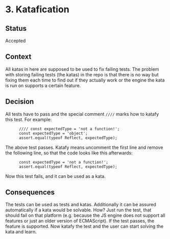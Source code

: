 # 3. Katafication

## Status

Accepted

## Context

All katas in here are supposed to be used to fix failing tests.
The problem with storing failing tests (the katas) in the repo is that there is no
way but fixing them each time to find out if they actually work or the engine
the kata is run on supports a certain feature.

## Decision

All tests have to pass and the special comment `////` marks how to katafy
this test.
For example:
```
      //// const expectedType = 'not a function!';
      const expectedType = 'object';
      assert.equal(typeof Reflect, expectedType);
```
The above test passes. Katafy means uncomment the first line and remove the following line, so
that the code looks like this afterwards:
```
      const expectedType = 'not a function!';
      assert.equal(typeof Reflect, expectedType);
```
Now this test fails, and it can be used as a kata.

## Consequences

The tests can be used as tests and katas. Additionally it can be assured
automatically if a kata would be solvable.
How? Just run the test, that should fail on that platform (e.g. because the
JS engine does not support all features or just an older version of ECMAScript).
If the test passes, the feature is supported. Now katafy the
test and the user can start solving the kata and learn.
